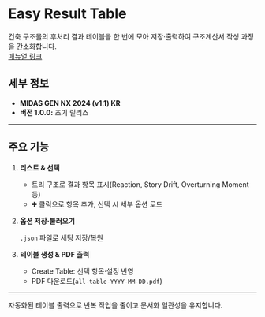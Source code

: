 # Easy Result Table

건축 구조물의 후처리 결과 테이블을 한 번에 모아 저장·출력하여 구조계산서 작성 과정을 간소화합니다.  
[매뉴얼 링크](https://support.midasuser.com/hc/ko/articles/49504449511705-Easy-Result-Table)

## 세부 정보

- **MIDAS GEN NX 2024 (v1.1) KR**
- **버전 1.0.0:** 초기 릴리스

---

## 주요 기능

1. **리스트 & 선택**

   - 트리 구조로 결과 항목 표시(Reaction, Story Drift, Overturning Moment 등)
   - ➕ 클릭으로 항목 추가, 선택 시 세부 옵션 로드

2. **옵션 저장·불러오기**

   `.json` 파일로 세팅 저장/복원

3. **테이블 생성 & PDF 출력**

   - Create Table: 선택 항목·설정 반영
   - PDF 다운로드(`all-table-YYYY-MM-DD.pdf`)

---

자동화된 테이블 출력으로 반복 작업을 줄이고 문서화 일관성을 유지합니다.
